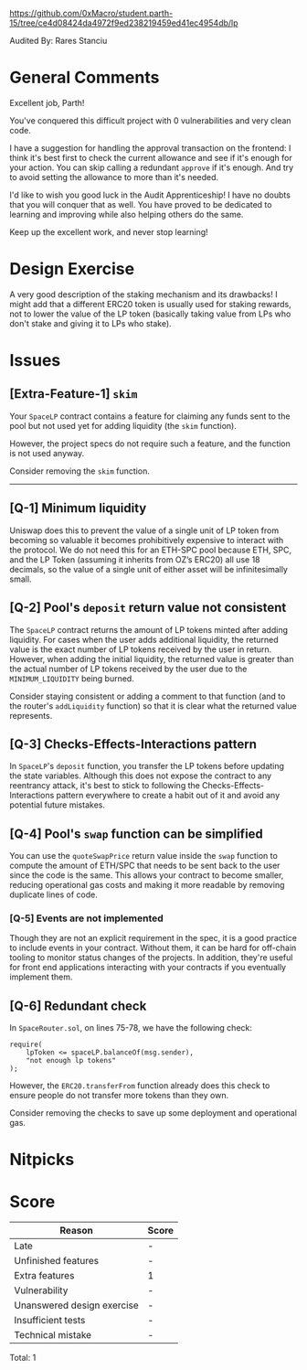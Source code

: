 https://github.com/0xMacro/student.parth-15/tree/ce4d08424da4972f9ed238219459ed41ec4954db/lp

Audited By: Rares Stanciu

# General Comments

Excellent job, Parth!

You've conquered this difficult project with 0 vulnerabilities and very clean code.

I have a suggestion for handling the approval transaction on the frontend: I think it's best first to check the current allowance and see if it's enough for your action. You can skip calling a redundant `approve` if it's enough. And try to avoid setting the allowance to more than it's needed.

I'd like to wish you good luck in the Audit Apprenticeship! I have no doubts that you will conquer that as well.
You have proved to be dedicated to learning and improving while also helping others do the same.

Keep up the excellent work, and never stop learning!

# Design Exercise

A very good description of the staking mechanism and its drawbacks!
I might add that a different ERC20 token is usually used for staking rewards, not to lower the value of the LP token (basically taking value from LPs who don't stake and giving it to LPs who stake).

# Issues

## **[Extra-Feature-1]** `skim`

Your `SpaceLP` contract contains a feature for claiming any funds sent to the pool but not used yet for adding liquidity (the `skim` function).

However, the project specs do not require such a feature, and the function is not used anyway.

Consider removing the `skim` function.

---

## **[Q-1]** Minimum liquidity

Uniswap does this to prevent the value of a single unit of LP token from becoming so valuable it becomes prohibitively expensive to interact with the protocol.
We do not need this for an ETH-SPC pool because ETH, SPC, and the LP Token (assuming it inherits from OZ’s ERC20) all use 18 decimals, so the value of a single unit of either asset will be infinitesimally small.

## **[Q-2]** Pool's `deposit` return value not consistent

The `SpaceLP` contract returns the amount of LP tokens minted after adding liquidity. For cases when the user adds additional liquidity, the returned value is the exact number of LP tokens received by the user in return.
However, when adding the initial liquidity, the returned value is greater than the actual number of LP tokens received by the user due to the `MINIMUM_LIQUIDITY` being burned.

Consider staying consistent or adding a comment to that function (and to the router's `addLiquidity` function) so that it is clear what the returned value represents.

## **[Q-3]** Checks-Effects-Interactions pattern

In `SpaceLP`'s `deposit` function, you transfer the LP tokens before updating the state variables.
Although this does not expose the contract to any reentrancy attack, it's best to stick to following the Checks-Effects-Interactions pattern everywhere to create a habit out of it and avoid any potential future mistakes.

## **[Q-4]** Pool's `swap` function can be simplified

You can use the `quoteSwapPrice` return value inside the `swap` function to compute the amount of ETH/SPC that needs to be sent back to the user since the code is the same.
This allows your contract to become smaller, reducing operational gas costs and making it more readable by removing duplicate lines of code.

### **[Q-5]** Events are not implemented

Though they are not an explicit requirement in the spec, it is a good practice to include events in your contract. Without them, it can be hard for off-chain tooling to monitor status changes of the projects. In addition, they're useful for front end applications interacting with your contracts if you eventually implement them.

## **[Q-6]** Redundant check

In `SpaceRouter.sol`, on lines 75-78, we have the following check:

```solidity
require(
    lpToken <= spaceLP.balanceOf(msg.sender),
    "not enough lp tokens"
);
```

However, the `ERC20.transferFrom` function already does this check to ensure people do not transfer more tokens than they own.

Consider removing the checks to save up some deployment and operational gas.

# Nitpicks

# Score

| Reason                     | Score |
| -------------------------- | ----- |
| Late                       | -     |
| Unfinished features        | -     |
| Extra features             | 1     |
| Vulnerability              | -     |
| Unanswered design exercise | -     |
| Insufficient tests         | -     |
| Technical mistake          | -     |

Total: 1
